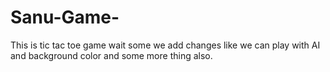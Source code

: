 # Sanu-Game-
This is tic tac toe game wait some we add changes like we can play with AI and background color and some more thing also.
